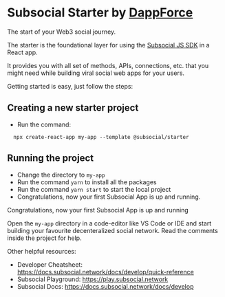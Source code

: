 # Subsocial Starter by [DappForce](https://github.com/dappforce)

The start of your Web3 social journey. 

The starter is the foundational layer for using the [Subsocial JS SDK](https://github.com/dappforce/subsocial-js) in a React app.  

It provides you with all set of methods, APIs, connections, etc. that you might need while building viral social web apps for your users. 

Getting started is easy, just follow the steps:

## Creating a new starter project

- Run the command: 
```tsx
  npx create-react-app my-app --template @subsocial/starter
```

## Running the project

- Change the directory to `my-app` 
- Run the command `yarn` to install all the packages
- Run the command `yarn start` to start the local project
- Congratulations, now your first Subsocial App is up and running.

Congratulations, now your first Subsocial App is up and running

Open the `my-app` directory in a code-editor like VS Code or IDE and start building your favourite decenteralized social network. 
Read the comments inside the project for help.

Other helpful resources:

- Developer Cheatsheet: https://docs.subsocial.network/docs/develop/quick-reference
- Subsocial Playground: https://play.subsocial.network
- Subsocial Docs: https://docs.subsocial.network/docs/develop

